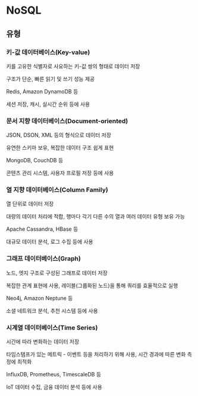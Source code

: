 # NoSQL

## 유형

### 키-값 데이터베이스(Key-value)

키를 고유한 식별자로 사요하는 키-값 쌍의 형태로 데이터 저장

구조가 단순, 빠른 읽기 및 쓰기 성능 제공

Redis, Amazon DynamoDB 등

세션 저장, 캐시, 실시간 순위 등에 사용

### 문서 지향 데이터베이스(Document-oriented)

JSON, DSON, XML 등의 형식으로 데이터 저장

유연한 스키마 보유, 복잡한 데이터 구조 쉽게 표현

MongoDB, CouchDB 등

콘텐츠 관리 시스템, 사용자 프로필 저장 등에 사용

### 열 지향 데이터베이스(Column Family)

열 단위로 데이터 저장

대량의 데이터 처리에 적합, 행마다 각기 다른 수의 열과 여러 데이터 유형 보유 가능

Apache Cassandra, HBase 등

대규모 데이터 분석, 로그 수집 등에 사용

### 그래프 데이터베이스(Graph)

노드, 엣지 구조로 구성된 그래프로 데이터 저장

복잡한 관계 표현에 사용, 레이블(그룹화된 노드)을 통해 쿼리를 효율적으로 실행

Neo4j, Amazon Neptune 등

소셜 네트워크 분석, 추천 시스템 등에 사용

### 시계열 데이터베이스(Time Series)

시간에 따라 변화하는 데이터 저장

타임스탬프가 있는 메트릭 - 이벤트 등을 처리하기 위해 사용, 시간 경과에 따른 변화 측정에 최적화

InfluxDB, Prometheus, TimescaleDB 등

IoT 데이터 수집, 금융 데이터 분석 등에 사용